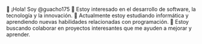 
👋 ¡Hola! Soy @guacho175
👀 Estoy interesado en el desarrollo de software, la tecnología y la innovación.
🌱 Actualmente estoy estudiando informática y aprendiendo nuevas habilidades relacionadas con programación.
💞️ Estoy buscando colaborar en proyectos interesantes que me ayuden a mejorar y aprender.


<!---
guacho175/guacho175 is a ✨ special ✨ repository because its `README.md` (this file) appears on your GitHub profile.
You can click the Preview link to take a look at your changes.
--->
